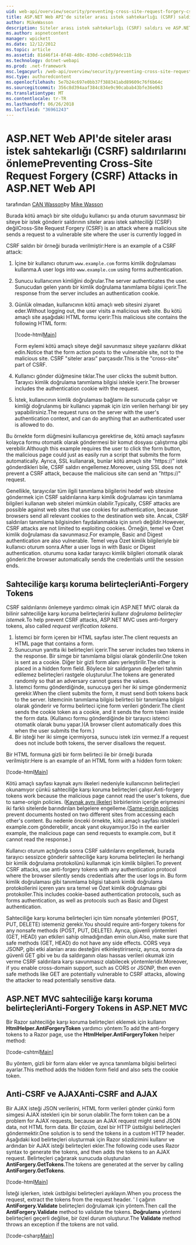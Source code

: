 ```yaml
---
uid: web-api/overview/security/preventing-cross-site-request-forgery-csrf-attacks
title: ASP.NET Web API'de siteler arası istek sahtekarlığı (CSRF) saldırılarını önleme | Microsoft Docs
author: MikeWasson
description: Siteler arası istek sahtekarlığı (CSRF) saldırı ve ASP.NET Web API'de anti-CSRF önlemlerini açıklar.
ms.author: aspnetcontent
manager: wpickett
ms.date: 12/12/2012
ms.topic: article
ms.assetid: 81d46f14-8f48-4d8c-830d-cc8d594dc11b
ms.technology: dotnet-webapi
ms.prod: .net-framework
msc.legacyurl: /web-api/overview/security/preventing-cross-site-request-forgery-csrf-attacks
msc.type: authoredcontent
ms.openlocfilehash: 5e7b24c697e0bb37f388341abd89609c76f6b64c
ms.sourcegitcommit: 356c8d394aaf384c834e9c90cabab43bfe36e063
ms.translationtype: MT
ms.contentlocale: tr-TR
ms.lasthandoff: 06/26/2018
ms.locfileid: "36961243"
---
```

<a name="preventing-cross-site-request-forgery-csrf-attacks-in-aspnet-web-api"></a><span data-ttu-id="5497f-103">ASP.NET Web API'de siteler arası istek sahtekarlığı (CSRF) saldırılarını önleme</span><span class="sxs-lookup"><span data-stu-id="5497f-103">Preventing Cross-Site Request Forgery (CSRF) Attacks in ASP.NET Web API</span></span>
====================
<span data-ttu-id="5497f-104">tarafından [CAN Wasson](https://github.com/MikeWasson)</span><span class="sxs-lookup"><span data-stu-id="5497f-104">by [Mike Wasson](https://github.com/MikeWasson)</span></span>

<span data-ttu-id="5497f-105">Burada kötü amaçlı bir site olduğu kullanıcı şu anda oturum savunmasız bir siteye bir istek gönderir saldırının siteler arası istek sahteciliği (CSRF) değil</span><span class="sxs-lookup"><span data-stu-id="5497f-105">Cross-Site Request Forgery (CSRF) is an attack where a malicious site sends a request to a vulnerable site where the user is currently logged in</span></span>

<span data-ttu-id="5497f-106">CSRF saldırı bir örneği burada verilmiştir:</span><span class="sxs-lookup"><span data-stu-id="5497f-106">Here is an example of a CSRF attack:</span></span>

1. <span data-ttu-id="5497f-107">İçine bir kullanıcı oturum `www.example.com` forms kimlik doğrulaması kullanma.</span><span class="sxs-lookup"><span data-stu-id="5497f-107">A user logs into `www.example.com` using forms authentication.</span></span>
2. <span data-ttu-id="5497f-108">Sunucu kullanıcının kimliğini doğrular.</span><span class="sxs-lookup"><span data-stu-id="5497f-108">The server authenticates the user.</span></span> <span data-ttu-id="5497f-109">Sunucudan gelen yanıtı bir kimlik doğrulama tanımlama bilgisi içerir.</span><span class="sxs-lookup"><span data-stu-id="5497f-109">The response from the server includes an authentication cookie.</span></span>
3. <span data-ttu-id="5497f-110">Günlük olmadan, kullanıcının kötü amaçlı web sitesini ziyaret eder.</span><span class="sxs-lookup"><span data-stu-id="5497f-110">Without logging out, the user visits a malicious web site.</span></span> <span data-ttu-id="5497f-111">Bu kötü amaçlı site aşağıdaki HTML formu içerir:</span><span class="sxs-lookup"><span data-stu-id="5497f-111">This malicious site contains the following HTML form:</span></span> 

    [!code-html[Main](preventing-cross-site-request-forgery-csrf-attacks/samples/sample1.html)]

    <span data-ttu-id="5497f-112">Form eylemi kötü amaçlı siteye değil savunmasız siteye yazılarını dikkat edin.</span><span class="sxs-lookup"><span data-stu-id="5497f-112">Notice that the form action posts to the vulnerable site, not to the malicious site.</span></span> <span data-ttu-id="5497f-113">CSRF "siteler arası" parçasıdır.</span><span class="sxs-lookup"><span data-stu-id="5497f-113">This is the "cross-site" part of CSRF.</span></span>
4. <span data-ttu-id="5497f-114">Kullanıcı gönder düğmesine tıklar.</span><span class="sxs-lookup"><span data-stu-id="5497f-114">The user clicks the submit button.</span></span> <span data-ttu-id="5497f-115">Tarayıcı kimlik doğrulama tanımlama bilgisi istekle içerir.</span><span class="sxs-lookup"><span data-stu-id="5497f-115">The browser includes the authentication cookie with the request.</span></span>
5. <span data-ttu-id="5497f-116">İstek, kullanıcının kimlik doğrulaması bağlamı ile sunucuda çalışır ve kimliği doğrulanmış bir kullanıcı yapmak için izin verilen herhangi bir şey yapabilirsiniz.</span><span class="sxs-lookup"><span data-stu-id="5497f-116">The request runs on the server with the user's authentication context, and can do anything that an authenticated user is allowed to do.</span></span>

<span data-ttu-id="5497f-117">Bu örnekte form düğmesini kullanıcıya gerektirse de, kötü amaçlı sayfasını kolayca formu otomatik olarak göndermesi bir komut dosyası çalıştırma gibi verebilir.</span><span class="sxs-lookup"><span data-stu-id="5497f-117">Although this example requires the user to click the form button, the malicious page could just as easily run a script that submits the form automatically.</span></span> <span data-ttu-id="5497f-118">Ayrıca, SSL kullanarak, bunlar kötü amaçlı site "https://" istek gönderdikleri bile, CSRF saldırı engellemez.</span><span class="sxs-lookup"><span data-stu-id="5497f-118">Moreover, using SSL does not prevent a CSRF attack, because the malicious site can send an "https://" request.</span></span>

<span data-ttu-id="5497f-119">Genellikle, tarayıcılar tüm ilgili tanımlama bilgilerini hedef web sitesine göndermek için CSRF saldırılarına karşı kimlik doğrulaması için tanımlama bilgileri kullanan web siteleri mümkün olabilir.</span><span class="sxs-lookup"><span data-stu-id="5497f-119">Typically, CSRF attacks are possible against web sites that use cookies for authentication, because browsers send all relevant cookies to the destination web site.</span></span> <span data-ttu-id="5497f-120">Ancak, CSRF saldırıları tanımlama bilgisinden faydalanmakta için sınırlı değildir.</span><span class="sxs-lookup"><span data-stu-id="5497f-120">However, CSRF attacks are not limited to exploiting cookies.</span></span> <span data-ttu-id="5497f-121">Örneğin, temel ve Özet kimlik doğrulaması da savunmasız.</span><span class="sxs-lookup"><span data-stu-id="5497f-121">For example, Basic and Digest authentication are also vulnerable.</span></span> <span data-ttu-id="5497f-122">Temel veya Özet kimlik bilgileriyle bir kullanıcı oturum sonra.</span><span class="sxs-lookup"><span data-stu-id="5497f-122">After a user logs in with Basic or Digest authentication.</span></span> <span data-ttu-id="5497f-123">oturumu sona kadar tarayıcı kimlik bilgileri otomatik olarak gönderir.</span><span class="sxs-lookup"><span data-stu-id="5497f-123">the browser automatically sends the credentials until the session ends.</span></span>

## <a name="anti-forgery-tokens"></a><span data-ttu-id="5497f-124">Sahteciliğe karşı koruma belirteçleri</span><span class="sxs-lookup"><span data-stu-id="5497f-124">Anti-Forgery Tokens</span></span>

<span data-ttu-id="5497f-125">CSRF saldırılarını önlemeye yardımcı olmak için ASP.NET MVC olarak da bilinir sahteciliğe karşı koruma belirteçlerini kullanır *doğrulama belirteçler istemek*.</span><span class="sxs-lookup"><span data-stu-id="5497f-125">To help prevent CSRF attacks, ASP.NET MVC uses anti-forgery tokens, also called *request verification tokens*.</span></span>

1. <span data-ttu-id="5497f-126">İstemci bir form içeren bir HTML sayfası ister.</span><span class="sxs-lookup"><span data-stu-id="5497f-126">The client requests an HTML page that contains a form.</span></span>
2. <span data-ttu-id="5497f-127">Sunucunun yanıtta iki belirteçleri içerir.</span><span class="sxs-lookup"><span data-stu-id="5497f-127">The server includes two tokens in the response.</span></span> <span data-ttu-id="5497f-128">Bir simge bir tanımlama bilgisi olarak gönderilir.</span><span class="sxs-lookup"><span data-stu-id="5497f-128">One token is sent as a cookie.</span></span> <span data-ttu-id="5497f-129">Diğer bir gizli form alanı yerleştirilir.</span><span class="sxs-lookup"><span data-stu-id="5497f-129">The other is placed in a hidden form field.</span></span> <span data-ttu-id="5497f-130">Böylece bir saldırganın değerleri tahmin edilemez belirteçleri rastgele oluşturulur.</span><span class="sxs-lookup"><span data-stu-id="5497f-130">The tokens are generated randomly so that an adversary cannot guess the values.</span></span>
3. <span data-ttu-id="5497f-131">İstemci formu gönderdiğinde, sunucuya geri her iki simge göndermeniz gerekir.</span><span class="sxs-lookup"><span data-stu-id="5497f-131">When the client submits the form, it must send both tokens back to the server.</span></span> <span data-ttu-id="5497f-132">İstemcinin tanımlama bilgisi belirteci bir tanımlama bilgisi olarak gönderir ve formu belirteci içine form verileri gönderir.</span><span class="sxs-lookup"><span data-stu-id="5497f-132">The client sends the cookie token as a cookie, and it sends the form token inside the form data.</span></span> <span data-ttu-id="5497f-133">(Kullanıcı formu gönderdiğinde bir tarayıcı istemci otomatik olarak bunu yapar.)</span><span class="sxs-lookup"><span data-stu-id="5497f-133">(A browser client automatically does this when the user submits the form.)</span></span>
4. <span data-ttu-id="5497f-134">Bir isteği her iki simge içermiyorsa, sunucu istek izin vermez.</span><span class="sxs-lookup"><span data-stu-id="5497f-134">If a request does not include both tokens, the server disallows the request.</span></span>

<span data-ttu-id="5497f-135">Bir HTML formuna gizli bir form belirteci ile bir örneği burada verilmiştir:</span><span class="sxs-lookup"><span data-stu-id="5497f-135">Here is an example of an HTML form with a hidden form token:</span></span>

[!code-html[Main](preventing-cross-site-request-forgery-csrf-attacks/samples/sample2.html)]

<span data-ttu-id="5497f-136">Kötü amaçlı sayfası kaynak aynı ilkeleri nedeniyle kullanıcının belirteçleri okunamıyor çünkü sahteciliğe karşı koruma belirteçleri çalışır.</span><span class="sxs-lookup"><span data-stu-id="5497f-136">Anti-forgery tokens work because the malicious page cannot read the user's tokens, due to same-origin policies.</span></span> <span data-ttu-id="5497f-137">([Kaynak aynı ilkeleri](http://www.w3.org/Security/wiki/Same_Origin_Policy) birbirlerinin içeriğe erişmesini iki farklı sitelerde barındırılan belgelere engelleme.</span><span class="sxs-lookup"><span data-stu-id="5497f-137">([Same-origin policies](http://www.w3.org/Security/wiki/Same_Origin_Policy) prevent documents hosted on two different sites from accessing each other's content.</span></span> <span data-ttu-id="5497f-138">Bu nedenle önceki örnekte, kötü amaçlı sayfası istekleri example.com gönderebilir, ancak yanıt okuyamıyor.)</span><span class="sxs-lookup"><span data-stu-id="5497f-138">So in the earlier example, the malicious page can send requests to example.com, but it cannot read the response.)</span></span>

<span data-ttu-id="5497f-139">Kullanıcı oturum açtığında sonra CSRF saldırılarını engellemek, burada tarayıcı sessizce gönderir sahteciliğe karşı koruma belirteçleri ile herhangi bir kimlik doğrulama protokolünü kullanmak için kimlik bilgileri.</span><span class="sxs-lookup"><span data-stu-id="5497f-139">To prevent CSRF attacks, use anti-forgery tokens with any authentication protocol where the browser silently sends credentials after the user logs in.</span></span> <span data-ttu-id="5497f-140">Bu form kimlik doğrulaması gibi tanımlama bilgisi tabanlı kimlik doğrulama protokollerini içeren yanı sıra temel ve Özet kimlik doğrulaması gibi protokoller.</span><span class="sxs-lookup"><span data-stu-id="5497f-140">This includes cookie-based authentication protocols, such as forms authentication, as well as protocols such as Basic and Digest authentication.</span></span>

<span data-ttu-id="5497f-141">Sahteciliğe karşı koruma belirteçleri için tüm nonsafe yöntemleri (POST, PUT, DELETE) istemeniz gerekir.</span><span class="sxs-lookup"><span data-stu-id="5497f-141">You should require anti-forgery tokens for any nonsafe methods (POST, PUT, DELETE).</span></span> <span data-ttu-id="5497f-142">Ayrıca, güvenli yöntemleri (GET, HEAD) yan etkileri sahip olmadığından emin olun.</span><span class="sxs-lookup"><span data-stu-id="5497f-142">Also, make sure that safe methods (GET, HEAD) do not have any side effects.</span></span> <span data-ttu-id="5497f-143">CORS veya JSONP, gibi etki alanları arası desteğini etkinleştirirseniz, ayrıca, sonra da güvenli GET gibi ve bu da saldırganın olası hassas verileri okumak izin verme CSRF saldırılara karşı savunmasız olabilecek yöntemleridir.</span><span class="sxs-lookup"><span data-stu-id="5497f-143">Moreover, if you enable cross-domain support, such as CORS or JSONP, then even safe methods like GET are potentially vulnerable to CSRF attacks, allowing the attacker to read potentially sensitive data.</span></span>

## <a name="anti-forgery-tokens-in-aspnet-mvc"></a><span data-ttu-id="5497f-144">ASP.NET MVC sahteciliğe karşı koruma belirteçleri</span><span class="sxs-lookup"><span data-stu-id="5497f-144">Anti-Forgery Tokens in ASP.NET MVC</span></span>

<span data-ttu-id="5497f-145">Bir Razor sahteciliğe karşı koruma belirteçleri eklemek için kullanın **HtmlHelper.AntiForgeryToken** yardımcı yöntem:</span><span class="sxs-lookup"><span data-stu-id="5497f-145">To add the anti-forgery tokens to a Razor page, use the **HtmlHelper.AntiForgeryToken** helper method:</span></span>

[!code-cshtml[Main](preventing-cross-site-request-forgery-csrf-attacks/samples/sample3.cshtml)]

<span data-ttu-id="5497f-146">Bu yöntem, gizli bir form alanı ekler ve ayrıca tanımlama bilgisi belirteci ayarlar.</span><span class="sxs-lookup"><span data-stu-id="5497f-146">This method adds the hidden form field and also sets the cookie token.</span></span>

## <a name="anti-csrf-and-ajax"></a><span data-ttu-id="5497f-147">Anti-CSRF ve AJAX</span><span class="sxs-lookup"><span data-stu-id="5497f-147">Anti-CSRF and AJAX</span></span>

<span data-ttu-id="5497f-148">Bir AJAX isteği JSON verilerini, HTML form verileri gönder çünkü form simgesi AJAX istekleri için bir sorun olabilir.</span><span class="sxs-lookup"><span data-stu-id="5497f-148">The form token can be a problem for AJAX requests, because an AJAX request might send JSON data, not HTML form data.</span></span> <span data-ttu-id="5497f-149">Bir çözüm, özel bir HTTP üstbilgisi belirteçleri göndermektir.</span><span class="sxs-lookup"><span data-stu-id="5497f-149">One solution is to send the tokens in a custom HTTP header.</span></span> <span data-ttu-id="5497f-150">Aşağıdaki kod belirteçleri oluşturmak için Razor sözdizimini kullanır ve ardından bir AJAX isteği belirteçleri ekler.</span><span class="sxs-lookup"><span data-stu-id="5497f-150">The following code uses Razor syntax to generate the tokens, and then adds the tokens to an AJAX request.</span></span> <span data-ttu-id="5497f-151">Belirteçleri çağırarak sunucuda oluşturulan **AntiForgery.GetTokens**.</span><span class="sxs-lookup"><span data-stu-id="5497f-151">The tokens are generated at the server by calling **AntiForgery.GetTokens**.</span></span>

[!code-html[Main](preventing-cross-site-request-forgery-csrf-attacks/samples/sample4.html)]

<span data-ttu-id="5497f-152">İsteği işlerken, istek üstbilgisi belirteçleri ayıklayın.</span><span class="sxs-lookup"><span data-stu-id="5497f-152">When you process the request, extract the tokens from the request header.</span></span> <span data-ttu-id="5497f-153">' I çağırın **AntiForgery.Validate** belirteçleri doğrulamak için yöntem.</span><span class="sxs-lookup"><span data-stu-id="5497f-153">Then call the **AntiForgery.Validate** method to validate the tokens.</span></span> <span data-ttu-id="5497f-154">**Doğrulama** yöntemi belirteçleri geçerli değilse, bir özel durum oluşturur.</span><span class="sxs-lookup"><span data-stu-id="5497f-154">The **Validate** method throws an exception if the tokens are not valid.</span></span>

[!code-csharp[Main](preventing-cross-site-request-forgery-csrf-attacks/samples/sample5.cs)]
